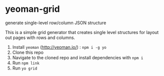 # yeoman-grid
generate single-level row/column JSON structure

This is a simple grid generator that creates single level structures for layout out pages with rows and columns.

1. Install `yeoman` (http://yeoman.io/) : `npm i -g yo`
2. Clone this repo
3. Navigate to the cloned repo and install dependencies with `npm i`
4. Run `npm link`
5. Run `yo grid`
